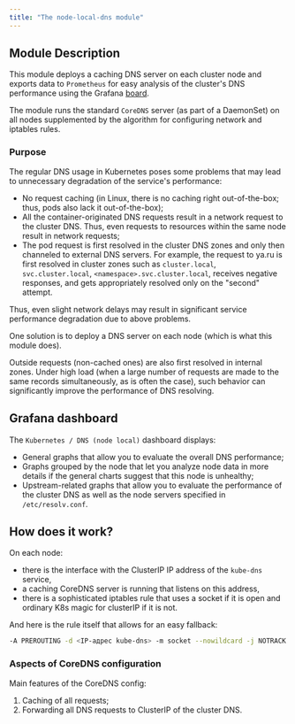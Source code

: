 ```yaml
---
title: "The node-local-dns module"
---
```


## Module Description

This module deploys a caching DNS server on each cluster node and exports data to `Prometheus` for easy analysis of the cluster's DNS performance using the Grafana [board](#grafana-dashboard).

The module runs the standard `CoreDNS` server (as part of a DaemonSet) on all nodes supplemented by the algorithm for configuring network and iptables rules.

### Purpose

The regular DNS usage in Kubernetes poses some problems that may lead to unnecessary degradation of the service's performance:
- No request caching (in Linux, there is no caching right out-of-the-box; thus, pods also lack it out-of-the-box);
- All the container-originated DNS requests result in a network request to the cluster DNS. Thus, even requests to resources within the same node result in network requests;
- The pod request is first resolved in the cluster DNS zones and only then channeled to external DNS servers. For example, the request to ya.ru is first resolved in cluster zones such as `cluster.local`, `svc.cluster.local`, `<namespace>.svc.cluster.local`, receives negative responses, and gets appropriately resolved only on the "second" attempt.

Thus, even slight network delays may result in significant service performance degradation due to above problems.

One solution is to deploy a DNS server on each node (which is what this module does).

Outside requests (non-cached ones) are also first resolved in internal zones. Under high load (when a large number of requests are made to the same records simultaneously, as is often the case), such behavior can significantly improve the performance of DNS resolving.

## Grafana dashboard

The `Kubernetes / DNS (node local)` dashboard displays:
- General graphs that allow you to evaluate the overall DNS performance;
- Graphs grouped by the node that let you analyze node data in more details if the general charts suggest that this node is unhealthy;
- Upstream-related graphs that allow you to evaluate the performance of the cluster DNS as well as the node servers specified in `/etc/resolv.conf`.

## How does it work?

On each node:
- there is the interface with the ClusterIP IP address of the `kube-dns` service,
- a caching CoreDNS server is running that listens on this address,
- there is a sophisticated iptables rule that uses a socket if it is open and ordinary K8s magic for clusterIP if it is not.

And here is the rule itself that allows for an easy fallback:
```bash
-A PREROUTING -d <IP-адрес kube-dns> -m socket --nowildcard -j NOTRACK
```

### Aspects of CoreDNS configuration

Main features of the CoreDNS config:
1. Caching of all requests;
1. Forwarding all DNS requests to ClusterIP of the cluster DNS.
